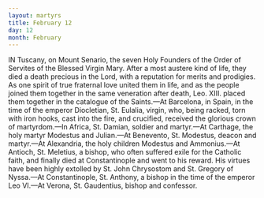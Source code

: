 ```yaml
---
layout: martyrs
title: February 12
day: 12
month: February
---
```

IN Tuscany, on Mount Senario, the seven Holy Founders of the Order of Servites of the Blessed Virgin Mary. After a most austere kind of life, they died a death precious in the Lord, with a reputation for merits and prodigies. As one spirit of true fraternal love united them in life, and as the people joined them together in the same veneration after death, Leo. XIII. placed them together in the catalogue of the Saints.&mdash;At Barcelona, in Spain, in the time of the emperor Diocletian, St. Eulalia, virgin, who, being racked, torn with iron hooks, cast into the fire, and crucified, received the glorious crown of martyrdom.&mdash;In Africa, St. Damian, soldier and martyr.&mdash;At Carthage, the holy martyr Modestus and Julian.&mdash;At Benevento, St. Modestus, deacon and martyr.&mdash;At Alexandria, the holy children Modestus and Ammonius.&mdash;At Antioch, St. Meletius, a bishop, who often suffered exile for the Catholic faith, and finally died at Constantinople and went to his reward. His virtues have been highly extolled by St. John Chrysostom and St. Gregory of Nyssa.&mdash;At Constantinople, St. Anthony, a bishop in the time of the emperor Leo VI.&mdash;At Verona, St. Gaudentius, bishop and confessor.  

